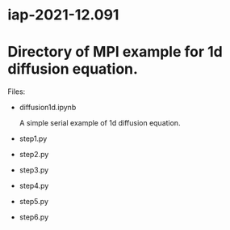 # iap-2021-12.091

# Directory of MPI example for 1d diffusion equation.

Files: 

 - diffusion1d.ipynb
 
    A simple serial example of 1d diffusion equation.
 
 - step1.py
 
 - step2.py
 
 - step3.py
 
 - step4.py
 
 - step5.py
 
 - step6.py

